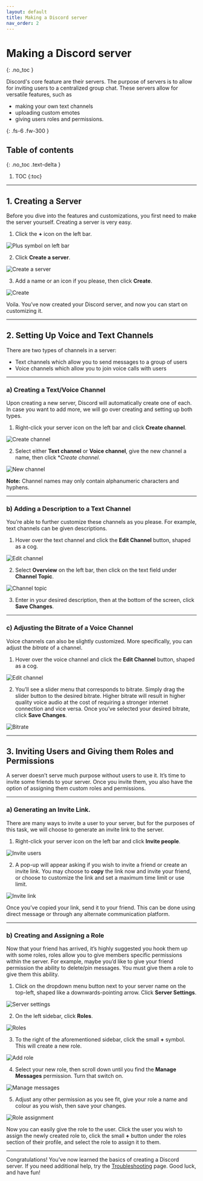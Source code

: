 ```yaml
---
layout: default
title: Making a Discord server
nav_order: 2
---
```


# Making a Discord server
{: .no_toc }


Discord's core feature are their servers. The purpose of servers is to allow for inviting users to a centralized group chat. These servers allow for versatile features, such as
* making your own text channels
* uploading custom emotes
* giving users roles and permissions. 

{: .fs-6 .fw-300 }

## Table of contents
{: .no_toc .text-delta }

1. TOC
{:toc}

---

## 1. Creating a Server
Before you dive into the features and customizations, you first need to make the server yourself. Creating a server is very easy.

1. Click the **+** icon on the left bar. 

![Plus symbol on left bar](https://github.com/Cragzu/docscord/blob/master/assets/images/plus_button.png?raw=true)

2. Click **Create a server**.

![Create a server](https://github.com/Cragzu/docscord/blob/master/assets/images/create_a_server.png?raw=true)

3. Add a name or an icon if you please, then click **Create**.

![Create](https://github.com/Cragzu/docscord/blob/master/assets/images/create.png?raw=true)

Voila. You’ve now created your Discord server, and now you can start on customizing it.

---
## 2. Setting Up Voice and Text Channels
There are two types of channels in a server:
* Text channels which allow you to send messages to a group of users
* Voice channels which allow you to join voice calls with users

---
### a) Creating a Text/Voice Channel

Upon creating a new server, Discord will automatically create one of each. In case you want to add more, we will go over creating and setting up both types. 

1. Right-click your server icon on the left bar and click **Create channel**.

![Create channel](https://github.com/Cragzu/docscord/blob/master/assets/images/create_channel.png?raw=true)

2. Select either **Text channel** or **Voice channel**, give the new channel a name, then click **Create channel*.

![New channel](https://github.com/Cragzu/docscord/blob/master/assets/images/new_channel.png?raw=true)

**Note:** Channel names may only contain alphanumeric characters and hyphens.

---
### b) Adding a Description to a Text Channel

You’re able to further customize these channels as you please. For example, text channels can be given descriptions.

1. Hover over the text channel and click the **Edit Channel** button, shaped as a cog.

![Edit channel](https://github.com/Cragzu/docscord/blob/master/assets/images/edit_channel.png?raw=true)

2. Select **Overview** on the left bar, then click on the text field under **Channel Topic**. 

![Channel topic](https://github.com/Cragzu/docscord/blob/master/assets/images/channel_topic.png?raw=true)

3. Enter in your desired description, then at the bottom of the screen, click **Save Changes**.

---
### c) Adjusting the Bitrate of a Voice Channel

Voice channels can also be slightly customized. More specifically, you can adjust the *bitrate* of a channel.

1. Hover over the voice channel and click the **Edit Channel** button, shaped as a cog. 

![Edit channel](https://github.com/Cragzu/docscord/blob/master/assets/images/edit_channel.png?raw=true)

2. You’ll see a slider menu that corresponds to bitrate. Simply drag the slider button to the desired bitrate. Higher bitrate will result in higher quality voice audio at the cost of requiring a stronger internet connection and vice versa. Once you’ve selected your desired bitrate, click **Save Changes**.

![Bitrate](https://github.com/Cragzu/docscord/blob/master/assets/images/bitrate.png?raw=true)

---

## 3. Inviting Users and Giving them Roles and Permissions

A server doesn’t serve much purpose without users to use it. It’s time to invite some friends to your server. Once you invite them, you also have the option of assigning them custom roles and permissions. 

---
### a) Generating an Invite Link. 
There are many ways to invite a user to your server, but for the purposes of this task, we will choose to generate an invite link to the server. 

1. Right-click your server icon on the left bar and click **Invite people**. 

![Invite users](https://github.com/Cragzu/docscord/blob/master/assets/images/invite_users.png?raw=true)

2. A pop-up will appear asking if you wish to invite a friend or create an invite link. You may choose to **copy** the link now and invite your friend, or choose to customize the link and set a maximum time limit or use limit. 

![Invite link](https://github.com/Cragzu/docscord/blob/master/assets/images/invite_link.png?raw=true)

Once you’ve copied your link, send it to your friend. This can be done using direct message or through any alternate communication platform.

---
### b) Creating and Assigning a Role

Now that your friend has arrived, it’s highly suggested you hook them up with some roles, roles allow you to give members specific permissions within the server. For example, maybe you’d like to give your friend permission the ability to delete/pin messages. You must give them a role to give them this ability.

1. Click on the dropdown menu button next to your server name on the top-left, shaped like a downwards-pointing arrow. Click **Server Settings**.

![Server settings](https://github.com/Cragzu/docscord/blob/master/assets/images/server_settings.png?raw=true)

2. On the left sidebar, click **Roles**.

![Roles](https://github.com/Cragzu/docscord/blob/master/assets/images/roles.png?raw=true)

3. To the right of the aforementioned sidebar, click the small **+** symbol. This will create a new role.

![Add role](https://github.com/Cragzu/docscord/blob/master/assets/images/add_role.png?raw=true)

4. Select your new role, then scroll down until you find the **Manage Messages** permission. Turn that switch on.

![Manage messages](https://github.com/Cragzu/docscord/blob/master/assets/images/manage_messages.png?raw=true)

5. Adjust any other permission as you see fit, give your role a name and colour as you wish, then save your changes.

![Role assignment](https://github.com/Cragzu/docscord/blob/master/assets/images/assign_role.png?raw=true)

Now you can easily give the role to the user. Click the user you wish to assign the newly created role to, click the small **+** button under the roles section of their profile, and select the role to assign it to them.

---
Congratulations! You’ve now learned the basics of creating a Discord server. If you need additional help, try the [Troubleshooting](http://chloe-glave.codes/docscord/docs/troubleshooting/) page. Good luck, and have fun!
